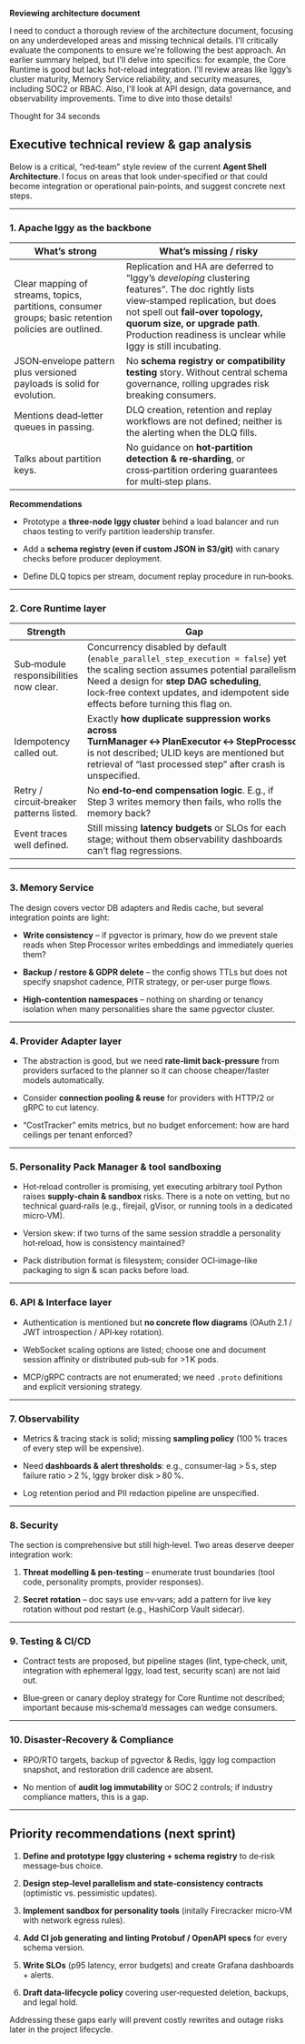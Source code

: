 **Reviewing architecture document**

I need to conduct a thorough review of the architecture document, focusing on any underdeveloped areas and missing technical details. I'll critically evaluate the components to ensure we're following the best approach. An earlier summary helped, but I'll delve into specifics: for example, the Core Runtime is good but lacks hot-reload integration. I'll review areas like Iggy’s cluster maturity, Memory Service reliability, and security measures, including SOC2 or RBAC. Also, I'll look at API design, data governance, and observability improvements. Time to dive into those details\!

Thought for 34 seconds

## **Executive technical review & gap analysis**

Below is a critical, “red‑team” style review of the current **Agent Shell Architecture**. I focus on areas that look under‑specified or that could become integration or operational pain‑points, and suggest concrete next steps.

---

### **1. Apache Iggy as the backbone**

|  What’s strong  |  What’s missing / risky  |
| ----- | ----- |
| Clear mapping of streams, topics, partitions, consumer groups; basic retention policies are outlined.  | Replication and HA are deferred to “Iggy’s *developing* clustering features”. The doc rightly lists view‑stamped replication, but does not spell out **fail‑over topology, quorum size, or upgrade path**. Production readiness is unclear while Iggy is still incubating.  |
| JSON‑envelope pattern plus versioned payloads is solid for evolution.  | No **schema registry or compatibility testing** story. Without central schema governance, rolling upgrades risk breaking consumers. |
| Mentions dead‑letter queues in passing.  | DLQ creation, retention and replay workflows are not defined; neither is the alerting when the DLQ fills. |
| Talks about partition keys.  | No guidance on **hot‑partition detection & re‑sharding**, or cross‑partition ordering guarantees for multi‑step plans. |

**Recommendations**

* Prototype a **three‑node Iggy cluster** behind a load balancer and run chaos testing to verify partition leadership transfer.

* Add a **schema registry (even if custom JSON in S3/git)** with canary checks before producer deployment.

* Define DLQ topics per stream, document replay procedure in run‑books.

---

### **2. Core Runtime layer**

|  Strength  |  Gap  |
| ----- | ----- |
| Sub‑module responsibilities now clear.  | Concurrency disabled by default (`enable_parallel_step_execution = false`)  yet the scaling section assumes potential parallelism. Need a design for **step DAG scheduling**, lock‑free context updates, and idempotent side effects before turning this flag on. |
| Idempotency called out.  | Exactly **how duplicate suppression works across TurnManager ↔ PlanExecutor ↔ StepProcessor** is not described; ULID keys are mentioned but retrieval of “last processed step” after crash is unspecified. |
| Retry / circuit‑breaker patterns listed.  | No **end‑to‑end compensation logic**. E.g., if Step 3 writes memory then fails, who rolls the memory back? |
| Event traces well defined.  | Still missing **latency budgets** or SLOs for each stage; without them observability dashboards can’t flag regressions. |

---

### **3. Memory Service**

The design covers vector DB adapters and Redis cache, but several integration points are light:

* **Write consistency** – if pgvector is primary, how do we prevent stale reads when Step Processor writes embeddings and immediately queries them?

* **Backup / restore & GDPR delete** – the config shows TTLs  but does not specify snapshot cadence, PITR strategy, or per‑user purge flows.

* **High‑contention namespaces** – nothing on sharding or tenancy isolation when many personalities share the same pgvector cluster.

---

### **4. Provider Adapter layer**

* The abstraction is good, but we need **rate‑limit back‑pressure** from providers surfaced to the planner so it can choose cheaper/faster models automatically.

* Consider **connection pooling & reuse** for providers with HTTP/2 or gRPC to cut latency.

* “CostTracker” emits metrics, but no budget enforcement: how are hard ceilings per tenant enforced?

---

### **5. Personality Pack Manager & tool sandboxing**

* Hot‑reload controller is promising, yet executing arbitrary tool Python raises **supply‑chain & sandbox** risks. There is a note on vetting, but no technical guard‑rails (e.g., firejail, gVisor, or running tools in a dedicated micro‑VM).

* Version skew: if two turns of the same session straddle a personality hot‑reload, how is consistency maintained?

* Pack distribution format is filesystem; consider OCI‑image–like packaging to sign & scan packs before load.

---

### **6. API & Interface layer**

* Authentication is mentioned but **no concrete flow diagrams** (OAuth 2.1 / JWT introspection / API‑key rotation).

* WebSocket scaling options are listed; choose one and document session affinity or distributed pub‑sub for \>1 K pods.

* MCP/gRPC contracts are not enumerated; we need `.proto` definitions and explicit versioning strategy.

---

### **7. Observability**

* Metrics & tracing stack is solid; missing **sampling policy** (100 % traces of every step will be expensive).

* Need **dashboards & alert thresholds**: e.g., consumer‑lag \> 5 s, step failure ratio \> 2 %, Iggy broker disk \> 80 %.

* Log retention period and PII redaction pipeline are unspecified.

---

### **8. Security**

The section is comprehensive but still high‑level. Two areas deserve deeper integration work:

1. **Threat modelling & pen‑testing** – enumerate trust boundaries (tool code, personality prompts, provider responses).

2. **Secret rotation** – doc says use env‑vars; add a pattern for live key rotation without pod restart (e.g., HashiCorp Vault sidecar).

---

### **9. Testing & CI/CD**

* Contract tests are proposed, but pipeline stages (lint, type‑check, unit, integration with ephemeral Iggy, load test, security scan) are not laid out.

* Blue‑green or canary deploy strategy for Core Runtime not described; important because mis‑schema’d messages can wedge consumers.

---

### **10. Disaster‑Recovery & Compliance**

* RPO/RTO targets, backup of pgvector & Redis, Iggy log compaction snapshot, and restoration drill cadence are absent.

* No mention of **audit log immutability** or SOC 2 controls; if industry compliance matters, this is a gap.

---

## **Priority recommendations (next sprint)**

1. **Define and prototype Iggy clustering \+ schema registry** to de‑risk message‑bus choice.

2. **Design step‑level parallelism and state‑consistency contracts** (optimistic vs. pessimistic updates).

3. **Implement sandbox for personality tools** (initally Firecracker micro‑VM with network egress rules).

4. **Add CI job generating and linting Protobuf / OpenAPI specs** for every schema version.

5. **Write SLOs** (p95 latency, error budgets) and create Grafana dashboards \+ alerts.

6. **Draft data‑lifecycle policy** covering user‑requested deletion, backups, and legal hold.

Addressing these gaps early will prevent costly rewrites and outage risks later in the project lifecycle.


